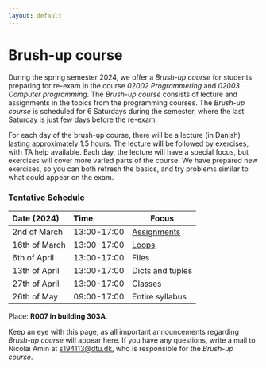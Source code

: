 ```yaml
---
layout: default
---
```


# Brush-up course

During the spring semester 2024, we offer a *Brush-up course* for students preparing for re-exam in the course *02002 Programmering* and *02003 Computer programming*. The *Brush-up course* consists of lecture and assignments in the topics from the programming courses. The *Brush-up course* is scheduled for 6 Saturdays during the semester, where the last Saturday is just few days before the re-exam.  

For each day of the brush-up course, there will be a lecture (in Danish) lasting approximately 1.5 hours. The lecture will be followed by exercises, with TA help available. Each day, the lecture will have a special focus, but exercises will cover more varied parts of the course. We have prepared new exercises, so you can both refresh the basics, and try problems similar to what could appear on the exam.  

### Tentative Schedule

| Date (2024)    | Time         | Focus                          |
|:---------------|:-------------|--------------------------------|
| 2nd of March   | 13:00-17:00  | [Assignments](./day1.html)     |
| 16th of March  | 13:00-17:00  | [Loops](./day2.html)           |
| 6th of April   | 13:00-17:00  | Files                          |
| 13th of April  | 13:00-17:00  | Dicts and tuples               |
| 27th of April  | 13:00-17:00  | Classes                        |
| 26th of May    | 09:00-17:00  | Entire syllabus                |

Place: **R007 in building 303A**. 

Keep an eye with this page, as all important announcements regarding *Brush-up course* will appear here. If you have any questions, write a mail to Nicolai Amin at [s194113@dtu.dk](mailto:194113@dtu.dk), who is responsible for the *Brush-up course*.





